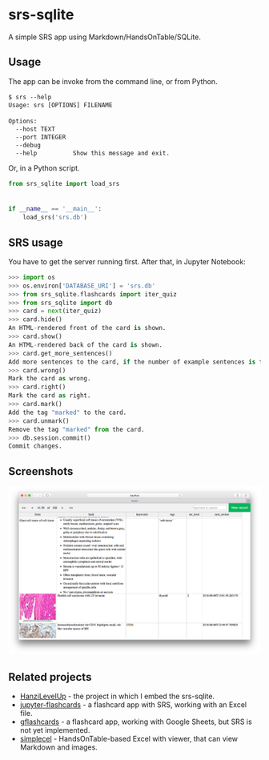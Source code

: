 # srs-sqlite

A simple SRS app using Markdown/HandsOnTable/SQLite.

## Usage

The app can be invoke from the command line, or from Python.

```commandline
$ srs --help
Usage: srs [OPTIONS] FILENAME

Options:
  --host TEXT
  --port INTEGER
  --debug
  --help          Show this message and exit.
```

Or, in a Python script.

```python
from srs_sqlite import load_srs


if __name__ == '__main__':
    load_srs('srs.db')
```

## SRS usage

You have to get the server running first. After that, in Jupyter Notebook:

```python
>>> import os
>>> os.environ['DATABASE_URI'] = 'srs.db'
>>> from srs_sqlite.flashcards import iter_quiz
>>> from srs_sqlite import db
>>> card = next(iter_quiz)
>>> card.hide()
An HTML-rendered front of the card is shown.
>>> card.show()
An HTML-rendered back of the card is shown.
>>> card.get_more_sentences()
Add more sentences to the card, if the number of example sentences is too few.
>>> card.wrong()
Mark the card as wrong.
>>> card.right()
Mark the card as right.
>>> card.mark()
Add the tag "marked" to the card.
>>> card.unmark()
Remove the tag "marked" from the card.
>>> db.session.commit()
Commit changes.
```

## Screenshots

<img src="https://raw.githubusercontent.com/patarapolw/srs-sqlite/master/screenshots/0.png" />

## Related projects

- [HanziLevelUp](https://github.com/patarapolw/HanziLevelUp) - the project in which I embed the srs-sqlite.
- [jupyter-flashcards](https://github.com/patarapolw/jupyter-flashcards) - a flashcard app with SRS, working with an Excel file.
- [gflashcards](https://github.com/patarapolw/gflashcards) - a flashcard app, working with Google Sheets, but SRS is not yet implemented.
- [simplecel](https://github.com/patarapolw/simplecel) - HandsOnTable-based Excel with viewer, that can view Markdown and images.
